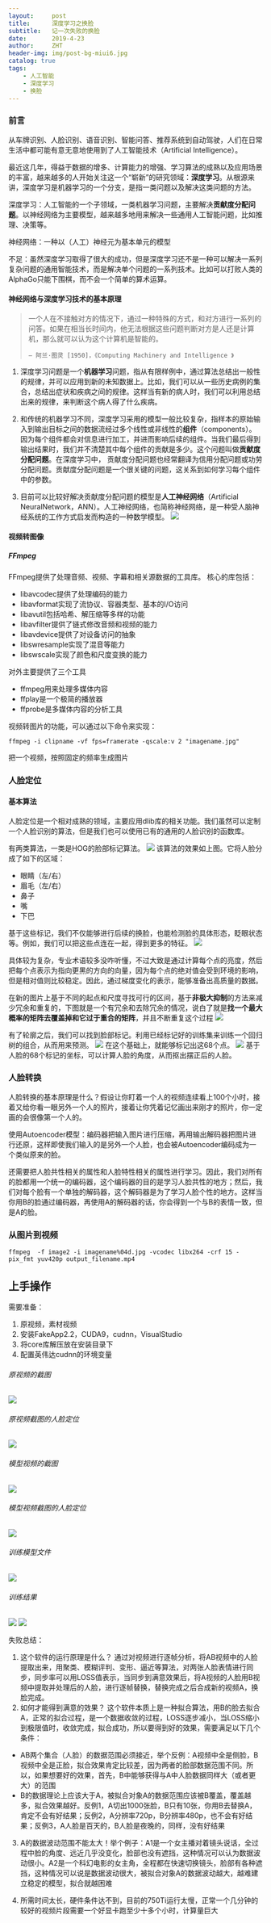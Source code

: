 ```yaml
---
layout:     post
title:      深度学习之换脸
subtitle:   记一次失败的换脸
date:       2019-4-23
author:     ZHT
header-img: img/post-bg-miui6.jpg
catalog: true
tags:
    - 人工智能
    - 深度学习
    - 换脸
---
```



### 前言

从车牌识别、人脸识别、语音识别、智能问答、推荐系统到自动驾驶，人们在日常生活中都可能有意无意地使用到了人工智能技术（Artificial Intelligence）。

最近这几年，得益于数据的增多、计算能力的增强、学习算法的成熟以及应用场景的丰富，越来越多的人开始关注这一个“崭新”的研究领域：**深度学习**。从根源来讲，深度学习是机器学习的一个分支，是指一类问题以及解决这类问题的方法。

深度学习：人工智能的一个子领域，一类机器学习问题，主要解决**贡献度分配问题**。以神经网络为主要模型，越来越多地用来解决一些通用人工智能问题，比如推理、决策等。

神经网络：一种以（人工）神经元为基本单元的模型

不足：虽然深度学习取得了很大的成功，但是深度学习还不是一种可以解决一系列复杂问题的通用智能技术，而是解决单个问题的一系列技术。比如可以打败人类的AlphaGo只能下围棋，而不会一个简单的算术运算。

#### 神经网络与深度学习技术的基本原理

> 一个人在不接触对方的情况下，通过一种特殊的方式，和对方进行一系列的问答。如果在相当长时间内，他无法根据这些问题判断对方是人还是计算机，那么就可以认为这个计算机是智能的。
> 
>     — 阿兰·图灵 [1950]，《Computing Machinery and Intelligence 》

1. 深度学习问题是一个**机器学习**问题，指从有限样例中，通过算法总结出一般性的规律，并可以应用到新的未知数据上。比如，我们可以从一些历史病例的集合，总结出症状和疾病之间的规律。这样当有新的病人时，我们可以利用总结出来的规律，来判断这个病人得了什么疾病。

2. 和传统的机器学习不同，深度学习采用的模型一般比较复杂，指样本的原始输入到输出目标之间的数据流经过多个线性或非线性的**组件**（components）。因为每个组件都会对信息进行加工，并进而影响后续的组件。当我们最后得到输出结果时，我们并不清楚其中每个组件的贡献是多少。这个问题叫做**贡献度分配问题**。在深度学习中， 贡献度分配问题也经常翻译为信用分配问题或功劳分配问题。贡献度分配问题是一个很关键的问题，这关系到如何学习每个组件中的参数。

3. 目前可以比较好解决贡献度分配问题的模型是**人工神经网络**（Artificial NeuralNetwork，ANN）。人工神经网络，也简称神经网络，是一种受人脑神经系统的工作方式启发而构造的一种数学模型。
![](https://github.com/Fabsqrt/BitTigerLab/blob/master/ArtificialIntelligent/DeepFake/i/flow.png?raw=true)

#### 视频转图像

##### FFmpeg

FFmpeg提供了处理音频、视频、字幕和相关源数据的工具库。
核心的库包括：
* libavcodec提供了处理编码的能力
* libavformat实现了流协议、容器类型、基本的I/O访问
* libavutil包括哈希、解压缩等多样的功能
* libavfilter提供了链式修改音频和视频的能力
* libavdevice提供了对设备访问的抽象
* libswresample实现了混音等能力
* libswscale实现了颜色和尺度变换的能力

对外主要提供了三个工具
* ffmpeg用来处理多媒体内容
* ffplay是一个极简的播放器
* ffprobe是多媒体内容的分析工具

视频转图片的功能，可以通过以下命令来实现：
```
ffmpeg -i clipname -vf fps=framerate -qscale:v 2 "imagename.jpg"
```
把一个视频，按照固定的频率生成图片

### 人脸定位

#### 基本算法

人脸定位是一个相对成熟的领域，主要应用dlib库的相关功能。我们虽然可以定制一个人脸识别的算法，但是我们也可以使用已有的通用的人脸识别的函数库。

有两类算法，一类是HOG的脸部标记算法。
![](https://github.com/Fabsqrt/BitTigerLab/raw/master/ArtificialIntelligent/DeepFake/i/facial_landmarks1.jpg)
该算法的效果如上图。它将人脸分成了如下的区域：
* 眼睛（左/右）
* 眉毛（左/右）
* 鼻子
* 嘴
* 下巴

基于这些标记，我们不仅能够进行后续的换脸，也能检测脸的具体形态，眨眼状态等。例如，我们可以把这些点连在一起，得到更多的特征。
![](https://github.com/Fabsqrt/BitTigerLab/raw/master/ArtificialIntelligent/DeepFake/i/landmarked_face2.png)


具体较为复杂，专业术语较多没咋听懂，不过大致是通过计算每个点的亮度，然后把每个点表示为指向更黑的方向的向量，因为每个点的绝对值会受到环境的影响，但是相对值则比较稳定。因此，通过梯度变化的表示，能够准备出高质量的数据。

在新的图片上基于不同的起点和尺度寻找可行的区间，基于**非极大抑制**的方法来减少冗余和重复的，下图就是一个有冗余和去除冗余的情况，说白了就是**找一个最大概率的矩阵去覆盖掉和它过于重合的矩阵**，并且不断重复这个过程
![](https://github.com/Fabsqrt/BitTigerLab/raw/master/ArtificialIntelligent/DeepFake/i/hog_object_detection_nms.jpg)


有了轮廓之后，我们可以找到脸部标记。利用已经标记好的训练集来训练一个回归树的组合，从而用来预测。
![](https://github.com/Fabsqrt/BitTigerLab/raw/master/ArtificialIntelligent/DeepFake/i/facedot.png)
在这个基础上，就能够标记出这68个点。
![](https://github.com/Fabsqrt/BitTigerLab/raw/master/ArtificialIntelligent/DeepFake/i/68.jpg)
基于人脸的68个标记的坐标，可以计算人脸的角度，从而抠出摆正后的人脸。

### 人脸转换

人脸转换的基本原理是什么？假设让你盯着一个人的视频连续看上100个小时，接着又给你看一眼另外一个人的照片，接着让你凭着记忆画出来刚才的照片，你一定画的会很像第一个人的。

使用Autoencoder模型：编码器把输入图片进行压缩，再用输出解码器把图片进行还原，这样即使我们输入的是另外一个人脸，也会被Autoencoder编码成为一个类似原来的脸。

还需要把人脸共性相关的属性和人脸特性相关的属性进行学习。因此，我们对所有的脸都用一个统一的编码器，这个编码器的目的是学习人脸共性的地方；然后，我们对每个脸有一个单独的解码器，这个解码器是为了学习人脸个性的地方。这样当你用B的脸通过编码器，再使用A的解码器的话，你会得到一个与B的表情一致，但是A的脸。


### 从图片到视频

```
ffmpeg  -f image2 -i imagename%04d.jpg -vcodec libx264 -crf 15 -pix_fmt yuv420p output_filename.mp4
```

## 上手操作

需要准备：
1. 原视频，素材视频
2. 安装FakeApp2.2，CUDA9，cudnn，VisualStudio
3. 将core库解压放在安装目录下
4. 配置英伟达cudnn的环境变量

###### 原视频的截图
![](https://s2.ax1x.com/2019/04/28/EMtmPH.png)
###### 原视频截图的人脸定位
![](https://s2.ax1x.com/2019/04/28/EMtZIe.png)
###### 模型视频的截图
![](https://s2.ax1x.com/2019/04/28/EMtVaD.png)
###### 模型视频截图的人脸定位
![](https://s2.ax1x.com/2019/04/28/EMtnGd.png)
###### 训练模型文件
![](https://s2.ax1x.com/2019/04/28/EMtEVO.png)
###### 训练结果
![](https://s2.ax1x.com/2019/04/28/EMYUu6.png)
![](https://s2.ax1x.com/2019/04/28/EQ3kvV.png)

失败总结：
1. 这个软件的运行原理是什么？
通过对视频进行逐帧分析，将AB视频中的人脸提取出来，用聚类、模糊评判、变形、逼近等算法，对两张人脸表情进行同步，同步率可以用LOSS值表示，当同步到满意效果后，将A视频的人脸用B视频中提取并处理后的人脸，进行逐帧替换，替换完成之后合成新的视频A，换脸完成。
2. 如何才能得到满意的效果？
这个软件本质上是一种拟合算法，用B的脸去拟合A，正常的拟合过程，是一个数据收敛的过程，LOSS逐步减小，当LOSS缩小到极限值时，收敛完成，拟合成功，所以要得到好的效果，需要满足以下几个条件：
* AB两个集合（人脸）的数据范围必须接近，举个反例：A视频中全是侧脸，B视频中全是正脸，拟合效果肯定比较差，因为两者的脸部数据范围不同。所以，如果想要好的效果，首先，B中能够获得与A中人脸数据同样大（或者更大）的范围
* B的数据理论上应该大于A，被拟合对象A的数据范围应该被B覆盖，覆盖越多，拟合效果越好。反例1，A切出1000张脸，B只有10张，你用B去替换A，肯定不会有好结果；反例2，A分辨率720p，B分辨率480p，也不会有好结果；反例3，A人脸是百天的，B人脸是夜晚的，同样，没有好结果

3. A的数据波动范围不能太大！举个例子：A1是一个女主播对着镜头说话，全过程中脸的角度、远近几乎没变化，脸部也没有遮挡，这种情况可以认为数据波动很小。A2是一个科幻电影的女主角，全程都在快速切换镜头，脸部有各种遮挡，这种情况可以说是数据波动很大，被拟合对象A的数据波动越大，越难建立稳定的模型，拟合就越困难

4. 所需时间太长，硬件条件达不到，目前的750Ti运行太慢，正常一个几分钟的较好的视频片段需要一个好显卡跑至少十多个小时，计算量巨大